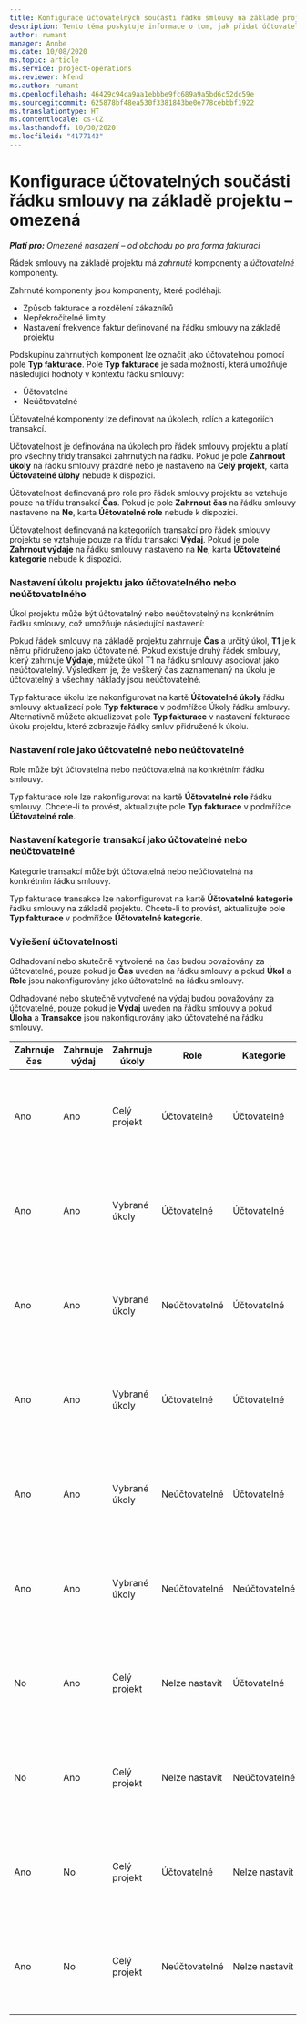 ```yaml
---
title: Konfigurace účtovatelných součásti řádku smlouvy na základě projektu – omezená
description: Tento téma poskytuje informace o tom, jak přidat účtovatelné komponenty do řádků smlouvy v Project Operations.
author: rumant
manager: Annbe
ms.date: 10/08/2020
ms.topic: article
ms.service: project-operations
ms.reviewer: kfend
ms.author: rumant
ms.openlocfilehash: 46429c94ca9aa1ebbbe9fc689a9a5bd6c52dc59e
ms.sourcegitcommit: 625878bf48ea530f3381843be0e778cebbbf1922
ms.translationtype: HT
ms.contentlocale: cs-CZ
ms.lasthandoff: 10/30/2020
ms.locfileid: "4177143"
---
```

# <a name="configure-chargeable-components-of-a-project-based-contract-line---lite"></a>Konfigurace účtovatelných součásti řádku smlouvy na základě projektu – omezená

_**Platí pro:** Omezené nasazení – od obchodu po pro forma fakturaci_

Řádek smlouvy na základě projektu má *zahrnuté* komponenty a *účtovatelné* komponenty.

Zahrnuté komponenty jsou komponenty, které podléhají:

  - Způsob fakturace a rozdělení zákazníků
  - Nepřekročitelné limity 
  - Nastavení frekvence faktur definované na řádku smlouvy na základě projektu

Podskupinu zahrnutých komponent lze označit jako účtovatelnou pomocí pole **Typ fakturace**. Pole **Typ fakturace** je sada možností, která umožňuje následující hodnoty v kontextu řádku smlouvy:

  - Účtovatelné
  - Neúčtovatelné

Účtovatelné komponenty lze definovat na úkolech, rolích a kategoriích transakcí.

Účtovatelnost je definována na úkolech pro řádek smlouvy projektu a platí pro všechny třídy transakcí zahrnutých na řádku. Pokud je pole **Zahrnout úkoly** na řádku smlouvy prázdné nebo je nastaveno na **Celý projekt**, karta **Účtovatelné úlohy** nebude k dispozici.

Účtovatelnost definovaná pro role pro řádek smlouvy projektu se vztahuje pouze na třídu transakcí **Čas**. Pokud je pole **Zahrnout čas** na řádku smlouvy nastaveno na **Ne**, karta **Účtovatelné role** nebude k dispozici.

Účtovatelnost definovaná na kategoriích transakcí pro řádek smlouvy projektu se vztahuje pouze na třídu transakcí **Výdaj**. Pokud je pole **Zahrnout výdaje** na řádku smlouvy nastaveno na **Ne**, karta **Účtovatelné kategorie** nebude k dispozici.

### <a name="update-a-project-task-as-chargeable-or-non-chargeable"></a>Nastavení úkolu projektu jako účtovatelného nebo neúčtovatelného

Úkol projektu může být účtovatelný nebo neúčtovatelný na konkrétním řádku smlouvy, což umožňuje následující nastavení:

Pokud řádek smlouvy na základě projektu zahrnuje **Čas** a určitý úkol, **T1** je k němu přidruženo jako účtovatelné. Pokud existuje druhý řádek smlouvy, který zahrnuje **Výdaje**, můžete úkol T1 na řádku smlouvy asociovat jako neúčtovatelný. Výsledkem je, že veškerý čas zaznamenaný na úkolu je účtovatelný a všechny náklady jsou neúčtovatelné.

Typ fakturace úkolu lze nakonfigurovat na kartě **Účtovatelné úkoly** řádku smlouvy aktualizací pole **Typ fakturace** v podmřížce Úkoly řádku smlouvy. Alternativně můžete aktualizovat pole **Typ fakturace** v nastavení fakturace úkolu projektu, které zobrazuje řádky smluv přidružené k úkolu.

### <a name="update-a-role-as-chargeable-or-non-chargeable"></a>Nastavení role jako účtovatelné nebo neúčtovatelné

Role může být účtovatelná nebo neúčtovatelná na konkrétním řádku smlouvy.

Typ fakturace role lze nakonfigurovat na kartě **Účtovatelné role** řádku smlouvy. Chcete-li to provést, aktualizujte pole **Typ fakturace** v podmřížce **Účtovatelné role**.

### <a name="update-a-transaction-category-as-chargeable-or-non-chargeable"></a>Nastavení kategorie transakcí jako účtovatelné nebo neúčtovatelné

Kategorie transakcí může být účtovatelná nebo neúčtovatelná na konkrétním řádku smlouvy.

Typ fakturace transakce lze nakonfigurovat na kartě **Účtovatelné kategorie** řádku smlouvy na základě projektu. Chcete-li to provést, aktualizujte pole **Typ fakturace** v podmřížce **Účtovatelné kategorie**.

### <a name="resolve-chargeability"></a>Vyřešení účtovatelnosti

Odhadovaní nebo skutečně vytvořené na čas budou považovány za účtovatelné, pouze pokud je **Čas** uveden na řádku smlouvy a pokud **Úkol** a **Role** jsou nakonfigurovány jako účtovatelné na řádku smlouvy.

Odhadované nebo skutečně vytvořené na výdaj budou považovány za účtovatelné, pouze pokud je **Výdaj** uveden na řádku smlouvy a pokud **Úloha** a **Transakce** jsou nakonfigurovány jako účtovatelné na řádku smlouvy.


| Zahrnuje čas | Zahrnuje výdaj | Zahrnuje úkoly | Role           | Kategorie       | Úloha                                                                                                      |
|---------------|------------------|----------------|----------------|----------------|-----------------------------------------------------------------------------------------------------------|
| Ano           | Ano              | Celý projekt | Účtovatelné     | Účtovatelné     | Skutečná fakturace na čas: **Účtovatelné** </br> Typ fakturace při skutečných výdajích: **Účtovatelné**           |
| Ano           | Ano              | Vybrané úkoly | Účtovatelné     | Účtovatelné     | Skutečná fakturace na čas: **Účtovatelné** </br> Typ fakturace při skutečných výdajích: **Účtovatelné**           |
| Ano           | Ano              | Vybrané úkoly | Neúčtovatelné | Účtovatelné     | Skutečná fakturace na čas: **Neúčtovatelné** </br> Typ fakturace při skutečných výdajích: **Účtovatelné**       |
| Ano           | Ano              | Vybrané úkoly | Účtovatelné     | Účtovatelné     | Skutečná fakturace na čas: **Neúčtovatelné** </br> Typ fakturace při skutečných výdajích: **Neúčtovatelné** |
| Ano           | Ano              | Vybrané úkoly | Neúčtovatelné | Účtovatelné     | Skutečná fakturace na čas: **Neúčtovatelné** </br> Typ fakturace při skutečných výdajích: **Neúčtovatelné** |
| Ano           | Ano              | Vybrané úkoly | Neúčtovatelné | Neúčtovatelné | Skutečná fakturace na čas: **Neúčtovatelné** </br> Typ fakturace při skutečných výdajích: **Neúčtovatelné** |
| No            | Ano              | Celý projekt | Nelze nastavit   | Účtovatelné     | Skutečná fakturace na čas: **Není k dispozici**</br>Typ fakturace při skutečných výdajích: **Účtovatelné**          |
| No            | Ano              | Celý projekt | Nelze nastavit   | Neúčtovatelné | Skutečná fakturace na čas: **Není k dispozici**</br> Typ fakturace při skutečných výdajích: **Neúčtovatelné**     |
| Ano           | No               | Celý projekt | Účtovatelné     | Nelze nastavit   | Skutečná fakturace na čas: **Účtovatelné** </br> Typ fakturace při skutečných výdajích: **Není k dispozici**        |
| Ano           | No               | Celý projekt | Neúčtovatelné | Nelze nastavit   | Skutečná fakturace na čas: **Neúčtovatelné** </br>Typ fakturace při skutečných výdajích: **Není k dispozici**   |
